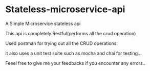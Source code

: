 # Stateless-microservice-api

A Simple Microservice stateless api

This api is completely Restful(performs all the crud operation)

Used postman for trying out all the CRUD operations.

it also uses a unit test suite such as mocha and chai for testing...

Feeel free to give me your feedbacks if you encounter any errors..
